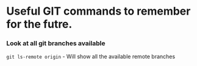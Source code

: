 # Useful GIT commands to remember for the futre.


### Look at all git branches available 

`git ls-remote origin` - Will show all the available remote branches
